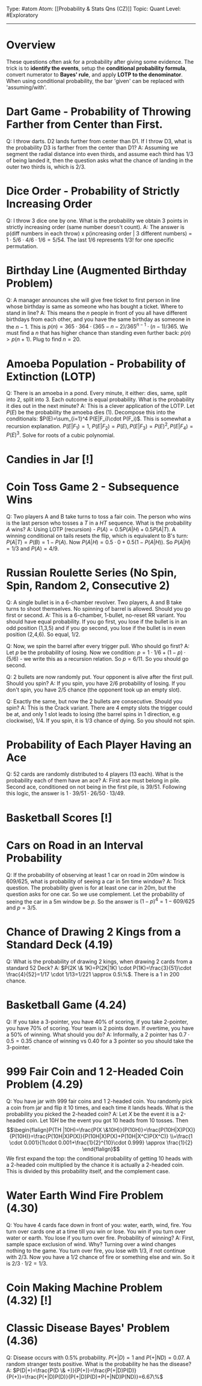 Type: #atom
Atom: [[Probability & Stats Qns (CZ)]]
Topic: Quant 
Level: #Exploratory 

----
# Overview

These questions often ask for a probability after giving some evidence. The trick is to **identify the events**, setup the **conditional probability formula**, convert numerator to **Bayes' rule**, and apply **LOTP to the denominator**. When using conditional probability, the bar 'given' can be replaced with 'assuming/with'.

# Dart Game - Probability of Throwing Farther from Center than First.

Q: I throw darts. D2 lands further from center than D1. If I throw D3, what is the probability D3 is farther from the center than D1? 
A: Assuming we segment the radial distance into even thirds, and assume each third has $1/3$ of being landed it, then the question asks what the chance of landing in the outer two thirds is, which is $2/3$.

# Dice Order - Probability of Strictly Increasing Order 

Q: I throw 3 dice one by one. What is the probability we obtain 3 points in strictly increasing order (same number doesn't count).
A: The answer is p(diff numbers in each throw) x p(increasing order | 3 different numbers) = $1 \cdot 5/6 \cdot 4/6 \cdot 1/6=5/54$. The last $1/6$ represents $1/3!$ for one specific permutation.

# Birthday Line (Augmented Birthday Problem) 

Q: A manager announces she will give free ticket to first person in line whose birthday is same as someone who has bought a ticket. Where to stand in line?
A: This means the $n$ people in front of you all have different birthdays from each other, and you have the same birthday as someone in the $n-1$. This is $p(n)=365 \cdot 364 \cdot (365-n-2) / 365^{n-1} \cdot (n-1)/365$. We must find a $n$ that has higher chance than standing even further back: $p(n)>p(n+1)$. Plug to find $n=20$.

# Amoeba Population  - Probability of Extinction (LOTP) 

Q: There is an amoeba in a pond. Every minute, it either: dies, same, split into 2, split into 3. Each outcome is equal probability. What is the probability it dies out in the next minute?
A: This is a clever application of the LOTP. Let $P(E)$ be the probability the amoeba dies (1). Decompose this into the conditionals: $P(E)=\sum_{i=1}^4 P(E|F_i)\cdot P(F_i)$. This is somewhat a recursion explanation. $P(E|F_1)=1$, $P(E|F_2)=P(E), P(E|F_3)=P(E)^2, P(E|F_4)=P(E)^3$. Solve for roots of a cubic polynomial.

# Candies in Jar [!]

# Coin Toss Game 2 - Subsequence Wins

Q: Two players A and B take turns to toss a fair coin. The person who wins is the last person who tosses a $T$ in a $HT$ sequence. What is the probability $A$ wins?
A: Using LOTP (recursion) - $P(A)=0.5 P(A|H) + 0.5 P(A|T)$. A winning conditional on tails resets the flip, which is equivalent to B's turn: $P(A|T)=P(B)=1-P(A)$. Now $P(A|H)=0.5 \cdot 0 + 0.5 (1-P(A|H))$. So $P(A|H)=1/3$ and $P(A)=4/9$.

# Russian Roulette Series (No Spin, Spin, Random 2, Consecutive 2)

Q: A single bullet is in a 6-chamber revolver. Two players, A and B take turns to shoot themselves. No spinning of barrel is allowed. Should you go first or second. 
A: This is a 6-chamber, 1-bullet, no-reset RR variant. You should have equal probability. If you go first, you lose if the bullet is in an odd position (1,3,5) and if you go second, you lose if the bullet is in even position (2,4,6). So equal, $1/2$.

Q: Now, we spin the barrel after every trigger pull. Who should go first?
A: Let $p$ be the probability of losing. Now we condition: $p=1 \cdot 1/6 + (1-p) \cdot (5/6)$ - we write this as a recursion relation. So $p=6/11$. So you should go second.

Q: 2 bullets are now randomly put. Your opponent is alive after the first pull. Should you spin?
A: If you spin, you have $2/6$ probability of losing. If you don't spin, you have $2/5$ chance (the opponent took up an empty slot).

Q: Exactly the same, but now the 2 bullets are consecutive. Should you spin?
A: This is the Crack variant. There are 4 empty slots the trigger could be at, and only 1 slot leads to losing (the barrel spins in 1 direction, e.g clockwise), $1/4$. If you spin, it is $1/3$ chance of dying. So you should not spin.

# Probability of Each Player Having an Ace

Q: 52 cards are randomly distributed to 4 players (13 each). What is the probability each of them have an ace?
A: First ace must belong in pile. Second ace, conditioned on not being in the first pile, is $39/51$. Following this logic, the answer is $1 \cdot 39/51 \cdot 26/50 \cdot 13/49$.

# Basketball Scores [!]

# Cars on Road in an Interval Probability

Q: If the probability of observing at least 1 car on road in 20m window is $609/625$, what is probability of seeing a car in 5m time window?
A: Trick question. The probability given is for at least one car in 20m, but the question asks for one car. So we use complement. Let the probability of seeing the car in a 5m window be $p$. So the answer is $(1-p)^4=1-609/625$ and $p=3/5$. 

# Chance of Drawing 2 Kings from a Standard Deck (4.19)

Q: What is the probability of drawing 2 kings, when drawing 2 cards from a standard 52 Deck?
A: $P(2K \& 1K)=P(2K|1K) \cdot P(1K)=\frac{3}{51}\cdot \frac{4}{52}=1/17 \cdot 1/13=1/221 \approx 0.5\%$. There is a 1 in 200 chance.

# Basketball Game (4.24)

Q: If you take a 3-pointer, you have 40% of scoring, if you take 2-pointer, you have 70% of scoring. Your team is 2 points down. If overtime, you have a 50% of winning. What should you do?
A: Informally, a 2 pointer has $0.7 \cdot 0.5=0.35$ chance of winning vs $0.40$ for a 3 pointer so you should take the 3-pointer.

# 999 Fair Coin and 1 2-Headed Coin Problem (4.29)

Q: You have jar with 999 fair coins and 1 2-headed coin. You randomly pick a coin from jar and flip it 10 times, and each time it lands heads. What is the probability you picked the 2-headed coin?
A: Let $X$ be the event it is a 2-headed coin. Let $10H$ be the event you got 10 heads from 10 tosses. Then $$\begin{flalign}P(TH |10H)=\frac{P(X \&10H)}{P(10H)}=\frac{P(10H|X)P(X)}{P(10H)}=\frac{P(10H|X)P(X)}{P(10H|X)P(X)+P(10H|X^C)P(X^C)}  \\=\frac{1 \cdot 0.001}{1\cdot 0.001+\frac{1}{2}^{10}\cdot 0.999} \approx \frac{1}{2} \end{flalign}$$
We first expand the top: the conditional probability of getting 10 heads with a 2-headed coin multiplied by the chance it is actually a 2-headed coin. This is divided by this probability itself, and the complement case.

# Water Earth Wind Fire Problem (4.30)

Q: You have 4 cards face down in front of you: water, earth, wind, fire. You turn over cards one at a time till you win or lose. You win if you turn over water or earth. You lose if you turn over fire. Probability of winning?
A: First, sample space exclusion of wind. Why? Turning over a wind changes nothing to the game. You turn over fire, you lose with $1/3$, if not continue with $2/3$. Now you have a $1/2$ chance of fire or something else and win. So it is $2/3 \cdot 1/2=1/3$.

# Coin Making Machine Problem (4.32) [!]

# Classic Disease Bayes' Problem (4.36)

Q: Disease occurs with $0.5\%$ probability. $P(+|D)=1$ and $P(+|ND)=0.07$. A random stranger tests positive. What is the probability he has the disease?
A: $P(D|+)=\frac{P(D \& +)}{P(+)}=\frac{P(+|D)P(D)}{P(+)}=\frac{P(+|D)P(D)}{P(+|D)P(D)+P(+|ND)P(ND)}=6.67\%$






